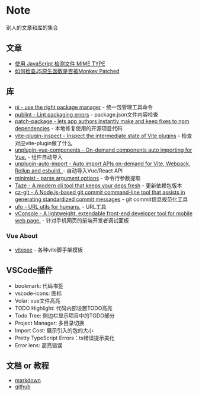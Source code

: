 # Note
别人的文章和库的集合

## 文章

- [使用 JavaScript 检测文件 MIME TYPE](https://zhuanlan.zhihu.com/p/25049406)
- [如何检查JS原生函数是否被Monkey Patched](https://mmazzarolo.com/blog/2022-07-30-checking-if-a-javascript-native-function-was-monkey-patched/?utm_source=pocket_mylist)

## 库

- [ni - use the right package manager](https://github.com/antfu/ni) - 统一包管理工具命令
- [publint - Lint packaging errors](https://github.com/bluwy/publint) - package.json文件内容检查
- [patch-package - lets app authors instantly make and keep fixes to npm dependencies](https://github.com/ds300/patch-package) - 本地修复使用的开源项目代码
- [vite-plugin-inspect - Inspect the intermediate state of Vite plugins](https://github.com/antfu/vite-plugin-inspect) - 检查对应vite-plugin做了什么
- [unplugin-vue-components - On-demand components auto importing for Vue.](https://github.com/antfu/unplugin-vue-components) - 组件自动导入
- [unplugin-auto-import - Auto import APIs on-demand for Vite, Webpack, Rollup and esbuild. ](https://github.com/antfu/unplugin-auto-import) - 自动导入Vue/React API
- [minimist - parse argument options](https://github.com/minimistjs/minimist) - 命令行参数提取
- [Taze - A modern cli tool that keeps your deps fresh](https://github.com/antfu/taze) - 更新依赖包版本
- [cz-git - A Node.js-based git commit command-line tool that assists in generating standardized commit messages](https://github.com/Zhengqbbb/cz-git) - git commit信息规范化工具
- [ufo - URL utils for humans.](https://github.com/unjs/ufo) - URL工具
- [vConsole - A lightweight, extendable front-end developer tool for mobile web page.](https://github.com/Tencent/vConsole) - 针对手机网页的前端开发者调试面板

### Vue About

- [vitesse](https://github.com/antfu/vitesse) - 各种vite脚手架模板

## VSCode插件

- bookmark: 代码书签
- vscode-icons: 图标
- Volar: vue文件高亮
- TODO Highlight: 代码内部设置TODO高亮
- Todo Tree: 侧边栏显示项目中的TODO部分
- Project Manager: 多目录切换
- Import Cost: 展示引入的包的大小
- Pretty TypeScript Errors：ts错误提示美化
- Error lens: 高亮错误

## 文档 or 教程

- [markdown](https://www.markdownguide.org/)
- [github](https://docs.github.com/zh)
